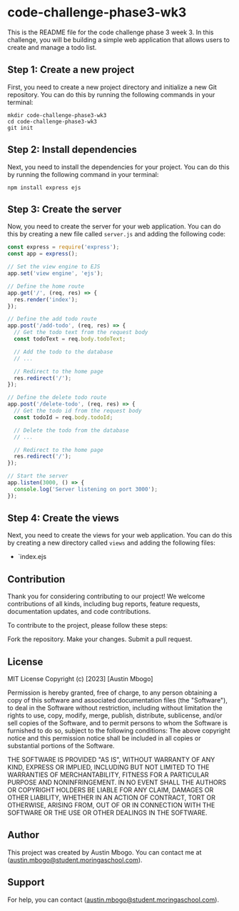 # code-challenge-phase3-wk3


This is the README file for the code challenge phase 3 week 3. In this challenge, you will be building a simple web application that allows users to create and manage a todo list.

## Step 1: Create a new project

First, you need to create a new project directory and initialize a new Git repository. You can do this by running the following commands in your terminal:

```
mkdir code-challenge-phase3-wk3
cd code-challenge-phase3-wk3
git init
```

## Step 2: Install dependencies

Next, you need to install the dependencies for your project. You can do this by running the following command in your terminal:

```
npm install express ejs
```

## Step 3: Create the server

Now, you need to create the server for your web application. You can do this by creating a new file called `server.js` and adding the following code:

```javascript
const express = require('express');
const app = express();

// Set the view engine to EJS
app.set('view engine', 'ejs');

// Define the home route
app.get('/', (req, res) => {
  res.render('index');
});

// Define the add todo route
app.post('/add-todo', (req, res) => {
  // Get the todo text from the request body
  const todoText = req.body.todoText;

  // Add the todo to the database
  // ...

  // Redirect to the home page
  res.redirect('/');
});

// Define the delete todo route
app.post('/delete-todo', (req, res) => {
  // Get the todo id from the request body
  const todoId = req.body.todoId;

  // Delete the todo from the database
  // ...

  // Redirect to the home page
  res.redirect('/');
});

// Start the server
app.listen(3000, () => {
  console.log('Server listening on port 3000');
});
```

## Step 4: Create the views

Next, you need to create the views for your web application. You can do this by creating a new directory called `views` and adding the following files:

* `index.ejs


## Contribution 
Thank you for considering contributing to our project! We welcome contributions of all kinds, including bug reports, feature requests, documentation updates, and code contributions.

To contribute to the project, please follow these steps:

Fork the repository.
Make your changes.
Submit a pull request.

## License
MIT License 
Copyright (c) [2023] [Austin Mbogo]

Permission is hereby granted, free of charge, to any person obtaining a copy
of this software and associated documentation files (the "Software"), to deal
in the Software without restriction, including without limitation the rights
to use, copy, modify, merge, publish, distribute, sublicense, and/or sell
copies of the Software, and to permit persons to whom the Software is
furnished to do so, subject to the following conditions:
The above copyright notice and this permission notice shall be included in all
copies or substantial portions of the Software.

THE SOFTWARE IS PROVIDED "AS IS", WITHOUT WARRANTY OF ANY KIND, EXPRESS OR
IMPLIED, INCLUDING BUT NOT LIMITED TO THE WARRANTIES OF MERCHANTABILITY,
FITNESS FOR A PARTICULAR PURPOSE AND NONINFRINGEMENT. IN NO EVENT SHALL THE
AUTHORS OR COPYRIGHT HOLDERS BE LIABLE FOR ANY CLAIM, DAMAGES OR OTHER
LIABILITY, WHETHER IN AN ACTION OF CONTRACT, TORT OR OTHERWISE, ARISING FROM,
OUT OF OR IN CONNECTION WITH THE SOFTWARE OR THE USE OR OTHER DEALINGS IN THE
SOFTWARE.

## Author
This project was created by Austin Mbogo. You can contact me at (austin.mbogo@student.moringaschool.com).

## Support
For help, you can contact (austin.mbogo@student.moringaschool.com).